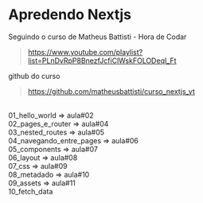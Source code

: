 # Apredendo Nextjs

Seguindo o curso de Matheus Battisti - Hora de Codar

> https://www.youtube.com/playlist?list=PLnDvRpP8BnezfJcfiClWskFOLODeqI_Ft

github do curso

> https://github.com/matheusbattisti/curso_nextjs_yt

<br>
01_hello_world => aula#02
<br>
02_pages_e_router => aula#04
<br>
03_nested_routes => aula#05
<br>
04_navegando_entre_pages => aula#06
<br>
05_components => aula#07
<br>
06_layout => aula#08
<br>
07_css => aula#09
<br>
08_metadado => aula#10
<br>
09_assets => aula#11
<br>
10_fetch_data
<br>
